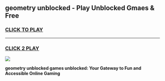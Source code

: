 
## geometry unblocked - Play Unblocked Gmaes & Free
<h3>
<a href="https://news.freeplayer.one?title=geometry_unblocked&ref=16F">CLICK TO PLAY</a></h3>
<hr>

<h3>
<a href="https://news.freeplayer.one?title=geometry_unblocked&ref=16F">CLICK 2 PLAY</a>
  
</h3>

<a href="https://news.freeplayer.one?title=geometry_unblocked&ref=16F/"><img src="https://clearcache.store/games.png"></a>


**geometry unblocked games unblocked: Your Gateway to Fun and Accessible Online Gaming**
